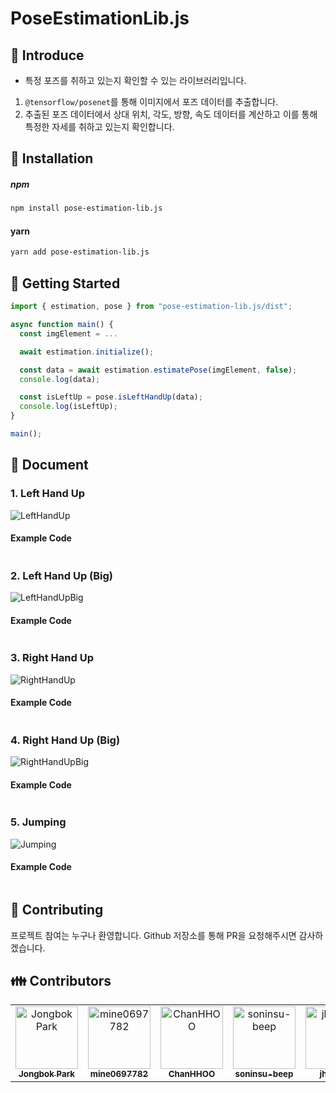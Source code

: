 # PoseEstimationLib.js

## :book: Introduce

- 특정 포즈를 취하고 있는지 확인할 수 있는 라이브러리입니다.

1. `@tensorflow/posenet`를 통해 이미지에서 포즈 데이터를 추출합니다.
2. 추출된 포즈 데이터에서 상대 위치, 각도, 방향, 속도 데이터를 계산하고 이를 통해 특정한 자세를 취하고 있는지 확인합니다.

## :rocket: ​Installation

##### npm

```bash
npm install pose-estimation-lib.js
```

#### yarn

```bash
yarn add pose-estimation-lib.js
```

## :memo: Getting Started

```javascript
import { estimation, pose } from "pose-estimation-lib.js/dist";

async function main() {
  const imgElement = ...

  await estimation.initialize();

  const data = await estimation.estimatePose(imgElement, false);
  console.log(data);

  const isLeftUp = pose.isLeftHandUp(data);
  console.log(isLeftUp);
}

main();
```

## 📃 Document

### 1. Left Hand Up

![LeftHandUp](https://media.giphy.com/media/U3tBTrTBhov5NLiCcG/giphy.gif)

#### Example Code

```js
```

### 2. Left Hand Up (Big)

![LeftHandUpBig](https://media.giphy.com/media/YRPvRRumiEzZrNqvno/giphy.gif)

#### Example Code

```js
```

### 3. Right Hand Up

![RightHandUp](https://media.giphy.com/media/JqDYckncoHFsOvO3Dy/giphy.gif)

#### Example Code

```js
```

### 4. Right Hand Up (Big)

![RightHandUpBig](https://media.giphy.com/media/hXIwheimqo9nyOzU02/giphy.gif)

#### Example Code

```js
```

### 5. Jumping

![Jumping](https://media.giphy.com/media/LmYoTNpbBJeCfnkOwH/giphy.gif)

#### Example Code

```js
```

## :pray: ​Contributing

프로젝트 참여는 누구나 환영합니다. Github 저장소를 통해 PR을 요청해주시면 감사하겠습니다.

## :family: Contributors

<table>
  <tr>
    <td align="center"><a href="https://github.com/okps123">
      <img src="https://avatars2.githubusercontent.com/u/4093939?s=460&v=4" width="100px;" alt="Jongbok Park"/><br />
      <sub><b>Jongbok Park</b></sub></a><br />
    </td>
    <td align="center"><a href="https://github.com/mine0697782">
      <img src="https://avatars1.githubusercontent.com/u/39540900?s=460&v=4" width="100px;" alt="mine0697782"/><br />
      <sub><b>mine0697782</b></sub></a><br />
    </td>
    <td align="center"><a href="https://github.com/ChanHHOO">
      <img src="https://avatars2.githubusercontent.com/u/39542964?s=460&v=4" width="100px;" alt="ChanHHOO"/><br />
      <sub><b>ChanHHOO</b></sub></a><br />
    </td>
    <td align="center"><a href="https://github.com/soninsu-beep">
      <img src="https://avatars1.githubusercontent.com/u/55822065?s=460&v=4" width="100px;" alt="soninsu-beep"/><br />
      <sub><b>soninsu-beep</b></sub></a><br />
    </td>
    <td align="center"><a href="https://github.com/jhg2957">
      <img src="https://avatars3.githubusercontent.com/u/17774948?s=460&v=4" width="100px;" alt="jhg2957"/><br />
      <sub><b>jhg2957</b></sub></a><br />
    </td>
  </tr>
</table>
